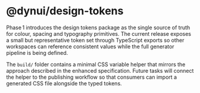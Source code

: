 # @dynui/design-tokens

Phase 1 introduces the design tokens package as the single source of truth for
colour, spacing and typography primitives.  The current release exposes a small
but representative token set through TypeScript exports so other workspaces can
reference consistent values while the full generator pipeline is being defined.

The `build/` folder contains a minimal CSS variable helper that mirrors the
approach described in the enhanced specification.  Future tasks will connect the
helper to the publishing workflow so that consumers can import a generated CSS
file alongside the typed tokens.
